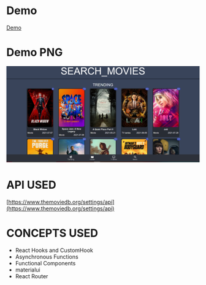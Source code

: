# Demo
[Demo](https://search-movies-alltime.netlify.app/)

# Demo PNG

<img src="./demo.png">  

# API USED
[https://www.themoviedb.org/settings/api](https://www.themoviedb.org/settings/api)

# CONCEPTS USED
- React Hooks and CustomHook
- Asynchronous Functions
- Functional Components
- materialui
- React Router


